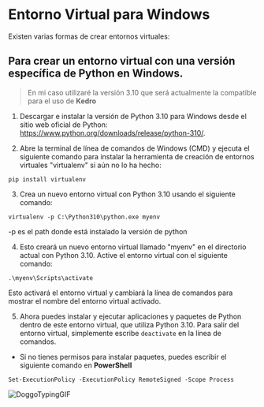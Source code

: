 # Entorno Virtual para Windows

Existen varias formas de crear entornos virtuales:
## Para crear un entorno virtual con una versión específica de Python en Windows.

> En mi caso utilizaré la versión 3.10 que será actualmente la compatible para el uso de **Kedro**

1. Descargar e instalar la versión de Python 3.10 para Windows desde el sitio web oficial de Python: https://www.python.org/downloads/release/python-310/.

2. Abre la terminal de línea de comandos de Windows (CMD) y ejecuta el siguiente comando para instalar la herramienta de creación de entornos virtuales "virtualenv" si aún no lo ha hecho:

````shell
pip install virtualenv
````

3. Crea un nuevo entorno virtual con Python 3.10 usando el siguiente comando:

````shell
virtualenv -p C:\Python310\python.exe myenv
````
-p es el path donde está instalado la versión de python

4. Esto creará un nuevo entorno virtual llamado "myenv" en el directorio actual con Python 3.10.
Active el entorno virtual con el siguiente comando:

````shell
.\myenv\Scripts\activate
````
Esto activará el entorno virtual y cambiará la línea de comandos para mostrar el nombre del entorno virtual activado.

5. Ahora puedes instalar y ejecutar aplicaciones y paquetes de Python dentro de este entorno virtual, que utiliza Python 3.10. Para salir del entorno virtual, simplemente escribe `deactivate` en la línea de comandos.

- Si no tienes permisos para instalar paquetes, puedes escribir el siguiente comando en **PowerShell**

````shell
Set-ExecutionPolicy -ExecutionPolicy RemoteSigned -Scope Process 
````

![DoggoTypingGIF](https://user-images.githubusercontent.com/113723139/222743720-9fbc1bae-d540-45ab-81b8-aacf35ef0585.gif)
